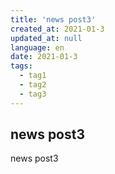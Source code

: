 ```yaml
---
title: 'news post3'
created_at: 2021-01-3
updated_at: null
language: en
date: 2021-01-3
tags:
  - tag1
  - tag2
  - tag3
---
```


## news post3

news post3

